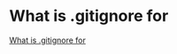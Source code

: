 # What is .gitignore for
[What is .gitignore for](https://aiwithcloud.com/2022/09/19/what_is_-gitignore_for/)